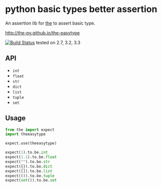 # python basic types better assertion

An assertion lib for [the](http://the-py.github.io/the/) to assert basic type.

http://the-py.github.io/the-easytype

[![Build Status](https://travis-ci.org/the-py/the-easytype.png)](https://travis-ci.org/the-py/the-easytype)
tested on 2.7, 3.2, 3.3

## API
* `int`
* `float`
* `str`
* `dict`
* `list`
* `tuple`
* `set`

## Usage
```python
from the import expect
import theeasytype

expect.use(theeasytype)

expect(1).to.be.int
expect(1.1).to.be.float
expect("").to.be.str
expect({}).to.be.dict
expect([]).to.be.list
expect(()).to.be.tuple
expect(set()).to.be.set
```

